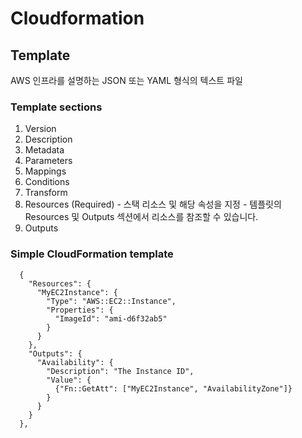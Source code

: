 # Cloudformation

## Template
  AWS 인프라를 설명하는 JSON 또는 YAML 형식의 텍스트 파일

### Template sections
  1. Version
  2. Description
  3. Metadata
  4. Parameters
  5. Mappings
  6. Conditions
  7. Transform
  8. Resources (Required)
    - 스택 리소스 및 해당 속성을 지정
    - 템플릿의 Resources 및 Outputs 섹션에서 리소스를 참조할 수 있습니다.
  9. Outputs

### Simple CloudFormation template

```
  { 
    "Resources": {
      "MyEC2Instance": {
        "Type": "AWS::EC2::Instance",
        "Properties": {
          "ImageId": "ami-d6f32ab5"
        }
      }
    },
    "Outputs": {
      "Availability": {
        "Description": "The Instance ID",
        "Value": {
          {"Fn::GetAtt": ["MyEC2Instance", "AvailabilityZone"]}
        }
      }
    }
  },

```

